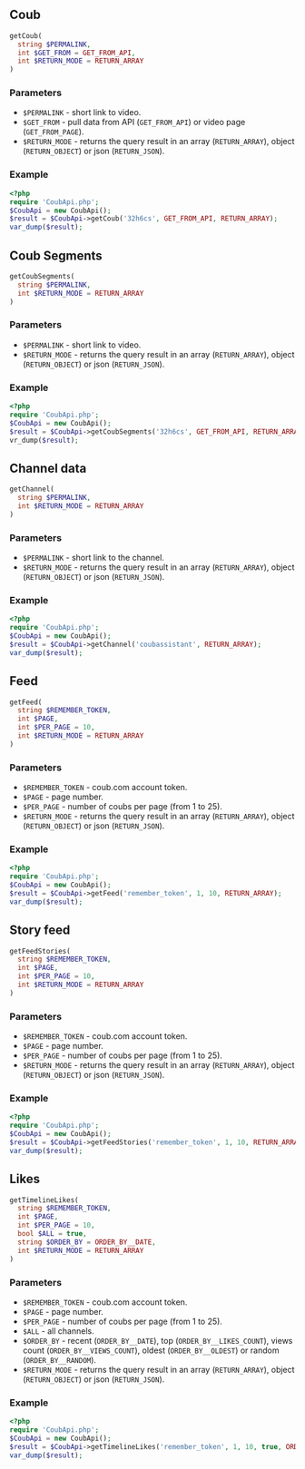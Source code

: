 ## Coub

```php
getCoub(
  string $PERMALINK,
  int $GET_FROM = GET_FROM_API,
  int $RETURN_MODE = RETURN_ARRAY
)
```

### Parameters
-   `$PERMALINK` - short link to video.
-   `$GET_FROM` - pull data from API (`GET_FROM_API`) or video page (`GET_FROM_PAGE`).
-   `$RETURN_MODE` - returns the query result in an array (`RETURN_ARRAY`), object (`RETURN_OBJECT`) or json (`RETURN_JSON`).

### Example
```php
<?php
require 'CoubApi.php';
$CoubApi = new CoubApi();
$result = $CoubApi->getCoub('32h6cs', GET_FROM_API, RETURN_ARRAY);
var_dump($result);
```


## Coub Segments

```php
getCoubSegments(
  string $PERMALINK,
  int $RETURN_MODE = RETURN_ARRAY
)
```

### Parameters
-   `$PERMALINK` - short link to video.
-   `$RETURN_MODE` - returns the query result in an array (`RETURN_ARRAY`), object (`RETURN_OBJECT`) or json (`RETURN_JSON`).


### Example
```php
<?php
require 'CoubApi.php';
$CoubApi = new CoubApi();
$result = $CoubApi->getCoubSegments('32h6cs', GET_FROM_API, RETURN_ARRAY);
vr_dump($result);
````


## Channel data

```php
getChannel(
  string $PERMALINK,
  int $RETURN_MODE = RETURN_ARRAY
)
```

### Parameters
-   `$PERMALINK` - short link to the channel.
-   `$RETURN_MODE` - returns the query result in an array (`RETURN_ARRAY`), object (`RETURN_OBJECT`) or json (`RETURN_JSON`).


### Example
```php
<?php
require 'CoubApi.php';
$CoubApi = new CoubApi();
$result = $CoubApi->getChannel('coubassistant', RETURN_ARRAY);
var_dump($result);
```


## Feed

```php
getFeed(
  string $REMEMBER_TOKEN,
  int $PAGE,
  int $PER_PAGE = 10,
  int $RETURN_MODE = RETURN_ARRAY
)
```

### Parameters
-   `$REMEMBER_TOKEN` - coub.com account token.
-   `$PAGE` - page number.
-   `$PER_PAGE` - number of coubs per page (from 1 to 25).
-   `$RETURN_MODE` - returns the query result in an array (`RETURN_ARRAY`), object (`RETURN_OBJECT`) or json (`RETURN_JSON`).

### Example
```php
<?php
require 'CoubApi.php';
$CoubApi = new CoubApi();
$result = $CoubApi->getFeed('remember_token', 1, 10, RETURN_ARRAY);
var_dump($result);
```


## Story feed

```php
getFeedStories(
  string $REMEMBER_TOKEN,
  int $PAGE,
  int $PER_PAGE = 10,
  int $RETURN_MODE = RETURN_ARRAY
)
```

### Parameters
-   `$REMEMBER_TOKEN` - coub.com account token.
-   `$PAGE` - page number.
-   `$PER_PAGE` - number of coubs per page (from 1 to 25).
-   `$RETURN_MODE` - returns the query result in an array (`RETURN_ARRAY`), object (`RETURN_OBJECT`) or json (`RETURN_JSON`).

### Example
```php
<?php
require 'CoubApi.php';
$CoubApi = new CoubApi();
$result = $CoubApi->getFeedStories('remember_token', 1, 10, RETURN_ARRAY);
var_dump($result);
```


## Likes

```php
getTimelineLikes(
  string $REMEMBER_TOKEN,
  int $PAGE,
  int $PER_PAGE = 10,
  bool $ALL = true,
  string $ORDER_BY = ORDER_BY__DATE,
  int $RETURN_MODE = RETURN_ARRAY
)
```

### Parameters
-   `$REMEMBER_TOKEN` - coub.com account token.
-   `$PAGE` - page number.
-   `$PER_PAGE` - number of coubs per page (from 1 to 25).
-   `$ALL` - all channels.
-   `$ORDER_BY` - recent (`ORDER_BY__DATE`), top (`ORDER_BY__LIKES_COUNT`), views count (`ORDER_BY__VIEWS_COUNT`), oldest (`ORDER_BY__OLDEST`) or random (`ORDER_BY__RANDOM`).
-   `$RETURN_MODE` - returns the query result in an array (`RETURN_ARRAY`), object (`RETURN_OBJECT`) or json (`RETURN_JSON`).

### Example
```php
<?php
require 'CoubApi.php';
$CoubApi = new CoubApi();
$result = $CoubApi->getTimelineLikes('remember_token', 1, 10, true, ORDER_BY__DATE, RETURN_ARRAY);
var_dump($result);
```
